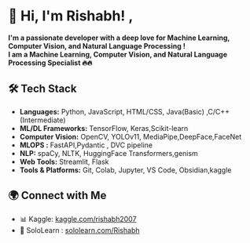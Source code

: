 
# 👋 Hi, I'm Rishabh!  , <br/>
**I'm a passionate developer with a deep love for **Machine Learning**, **Computer Vision**, and **Natural Language Processing** !** <br />
**I am a **Machine Learning**, **Computer Vision**, and **Natural Language Processing** Specialist 🔥🔥**

## 🛠️ Tech Stack

- **Languages:** Python, JavaScript, HTML/CSS, Java(Basic) ,C/C++ (Intermediate)
- **ML/DL Frameworks:** TensorFlow, Keras,Scikit-learn
- **Computer Vision:** OpenCV, YOLOv11, MediaPipe,DeepFace,FaceNet
- **MLOPS :**  FastAPI,Pydantic , DVC pipeline 
- **NLP:** spaCy, NLTK, HuggingFace Transformers,genism
- **Web Tools:** Streamlit, Flask
- **Tools & Platforms:** Git, Colab, Jupyter, VS Code, Obsidian,kaggle 

## 🌍 Connect with Me

- 📊 Kaggle: [kaggle.com/rishabh2007](https://www.kaggle.com/rishabh2007)
- 🔗 SoloLearn : [sololearn.com/Rishabh](https://www.sololearn.com/en/profile/17395211)

